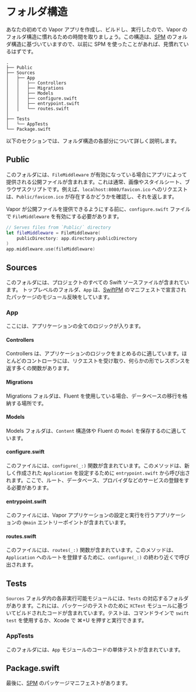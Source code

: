 # フォルダ構造

あなたの初めての Vapor アプリを作成し、ビルドし、実行したので、Vapor のフォルダ構造に慣れるための時間を取りましょう。この構造は、[SPM](spm.ja.md) のフォルダ構造に基づいていますので、以前に SPM を使ったことがあれば、見慣れているはずです。

```
.
├── Public
├── Sources
│   ├── App
│   │   ├── Controllers
│   │   ├── Migrations
│   │   ├── Models
│   │   ├── configure.swift
│   │   ├── entrypoint.swift
│   │   └── routes.swift
│
├── Tests
│   └── AppTests
└── Package.swift
```

以下のセクションでは、フォルダ構造の各部分について詳しく説明します。

## Public

このフォルダには、`FileMiddleware` が有効になっている場合にアプリによって提供される公開ファイルが含まれます。これは通常、画像やスタイルシート、ブラウザスクリプトです。例えば、`localhost:8080/favicon.ico` へのリクエストは、`Public/favicon.ico` が存在するかどうかを確認し、それを返します。

Vapor が公開ファイルを提供できるようにする前に、`configure.swift` ファイルで `FileMiddleware` を有効にする必要があります。

```swift
// Serves files from `Public/` directory
let fileMiddleware = FileMiddleware(
    publicDirectory: app.directory.publicDirectory
)
app.middleware.use(fileMiddleware)
```

## Sources

このフォルダには、プロジェクトのすべての Swift ソースファイルが含まれています。
トップレベルのフォルダ、`App` は、[SwiftPM](spm.ja.md) のマニフェストで宣言されたパッケージのモジュール反映をしています。

### App

ここには、アプリケーションの全てのロジックが入ります。

#### Controllers

Controllers は、アプリケーションのロジックをまとめるのに適しています。ほとんどのコントローラには、リクエストを受け取り、何らかの形でレスポンスを返す多くの関数があります。

#### Migrations

Migrations フォルダは、Fluent を使用している場合、データベースの移行を格納する場所です。

#### Models

Models フォルダは、`Content` 構造体や Fluent の `Model` を保存するのに適しています。

#### configure.swift

このファイルには、`configure(_:)` 関数が含まれています。このメソッドは、新しく作成された `Application` を設定するために `entrypoint.swift` から呼び出されます。ここで、ルート、データベース、プロバイダなどのサービスの登録をする必要があります。

#### entrypoint.swift

このファイルには、Vapor アプリケーションの設定と実行を行うアプリケーションの `@main` エントリーポイントが含まれています。

#### routes.swift

このファイルには、`routes(_:)` 関数が含まれています。このメソッドは、`Application` へのルートを登録するために、`configure(_:)` の終わり近くで呼び出されます。

## Tests

`Sources` フォルダ内の各非実行可能モジュールには、`Tests` の対応するフォルダがあります。これには、パッケージのテストのために `XCTest` モジュールに基づいてビルドされたコードが含まれています。テストは、コマンドラインで `swift test` を使用するか、Xcode で ⌘+U を押すと実行できます。

### AppTests

このフォルダには、`App` モジュールのコードの単体テストが含まれています。

## Package.swift

最後に、[SPM](spm.ja.md) のパッケージマニフェストがあります。
